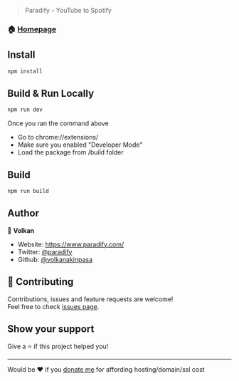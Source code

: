 > Paradify - YouTube to Spotify

### 🏠 [Homepage](https://www.paradify.com/)

## Install

```sh
npm install
```

## Build & Run Locally

```sh
npm run dev
```

Once you ran the command above

- Go to chrome://extensions/
- Make sure you enabled "Developer Mode"
- Load the package from /build folder

## Build

```sh
npm run build
```

## Author

👤 **Volkan**

- Website: https://www.paradify.com/
- Twitter: [@paradify](https://twitter.com/paradify)
- Github: [@volkanakinpasa](https://github.com/volkanakinpasa)

## 🤝 Contributing

Contributions, issues and feature requests are welcome!<br />Feel free to check [issues page](https://github.com/volkanakinpasa/paradify.chrome/issues).

## Show your support

Give a ⭐️ if this project helped you!

---

Would be ❤️ if you [donate me](https://github.com/kefranabg/readme-md-generator) for affording hosting/domain/ssl cost
